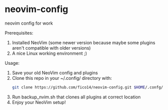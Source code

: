 # neovim-config
neovim config for work

Prerequisites:
1) Installed NeoVim (some newer version because maybe some plugins aren't compatible with older versions)
2) A nice Linux working environment ;)

Usage:
1) Save your old NeoVim config and plugins
2) Clone this repo in your ~/.config/ directory with:
    ```bash
    git clone https://github.com/fico14/neovim-config.git $HOME/.confg/nvim
    ```
3) Run backup_nvim.sh that clones all plugins at correct location
4) Enjoy your NeoVim setup!

